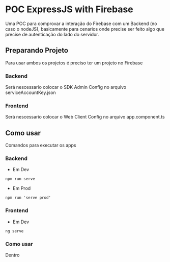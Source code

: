 # POC ExpressJS with Firebase

Uma POC para comprovar a interação do Firebase com um Backend (no caso o nodeJS), basicamente para cenarios onde precise ser feito algo que precise de autenticação do lado do servidor.

## Preparando Projeto

Para usar ambos os projetos é preciso ter um projeto no Firebase

### Backend

Será nescessario colocar o SDK Admin Config no arquivo serviceAccountKey.json

### Frontend

Será nescessario colocar o Web Client Config no arquivo app.component.ts

## Como usar

Comandos para executar os apps

### Backend

- Em Dev

``` npm run serve ```

- Em Prod

``` npm run 'serve prod' ```


### Frontend

- Em Dev

``` ng serve ```

### Como usar

Dentro
